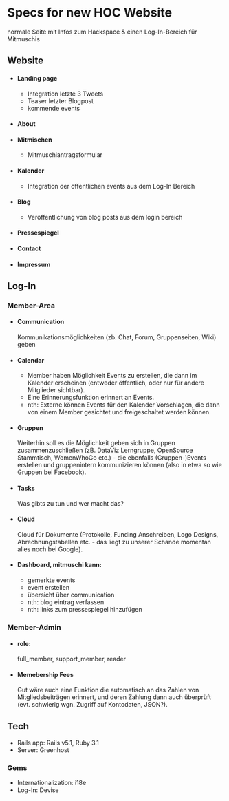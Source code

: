 # Specs for new HOC Website
normale Seite mit Infos zum Hackspace &
einen Log-In-Bereich für Mitmuschis

## Website
- #### Landing page
  - Integration letzte 3 Tweets
  - Teaser letzter Blogpost
  - kommende events
- #### About
- #### Mitmischen
    - Mitmuschiantragsformular
- #### Kalender
  - Integration der öffentlichen events aus dem Log-In Bereich
- #### Blog
  - Veröffentlichung von blog posts aus dem login bereich
- #### Pressespiegel
- #### Contact
- #### Impressum

## Log-In
### Member-Area
- #### Communication
  Kommunikationsmöglichkeiten (zb. Chat, Forum, Gruppenseiten, Wiki) geben
- #### Calendar
  - Member haben Möglichkeit Events zu erstellen, die dann im Kalender erscheinen
(entweder öffentlich, oder nur für andere Mitglieder sichtbar). 
  - Eine Erinnerungsfunktion erinnert an Events. 
  - nth: Externe können Events für den
Kalender Vorschlagen, die dann von einem Member gesichtet und
freigeschaltet werden können.
- #### Gruppen
  Weiterhin soll es die Möglichkeit geben
sich in Gruppen zusammenzuschließen (zB. DataViz Lerngruppe, OpenSource
Stammtisch, WomenWhoGo etc.) - die ebenfalls (Gruppen-)Events erstellen
und gruppenintern kommunizieren können (also in etwa so wie Gruppen bei
Facebook).
- #### Tasks
    Was gibts zu tun und wer macht das?
- #### Cloud
  Cloud für Dokumente (Protokolle, Funding Anschreiben, Logo Designs,
Abrechnungstabellen etc. - das liegt zu unserer Schande momentan alles
noch bei Google).
- #### Dashboard, mitmuschi kann:
  - gemerkte events
  - event erstellen
  - übersicht über communication
  - nth: blog eintrag verfassen
  - nth: links zum pressespiegel hinzufügen

### Member-Admin
- #### role:
    full_member, support_member, reader
- #### Memebership Fees
  Gut wäre auch eine Funktion die automatisch an das Zahlen von
Mitgliedsbeiträgen erinnert, und deren Zahlung dann auch überprüft (evt.
schwierig wgn. Zugriff auf Kontodaten, JSON?).

## Tech
- Rails app: Rails v5.1, Ruby 3.1
- Server: Greenhost

### Gems
- Internationalization: i18e
- Log-In: Devise
